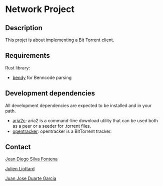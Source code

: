 # Network Project

## Description

This projet is about implementing a Bit Torrent client.

## Requirements

Rust library:
- [bendy](https://docs.rs/bendy/latest/bendy/) for Benncode parsing

## Development dependencies

All development dependencies are expected to be installed and in your path.

- [aria2c](https://aria2.github.io/): aria2 is a command-line download utility that can
be used both as a peer or a seeder for .torrent files.
- [opentracker](https://github.com/wwwwg/opentracker): opentracker is a BitTorrent tracker.

## Contact

[Jean Diego Silva Fontena](mailto:Jean-Diego.Silva-Fontena@grenoble-inp.org)

[Julien Liottard](mailto:Julien.Liottard@grenoble-inp.org)

[Juan Jose Duarte Garcia](mailto:Juan-Jose.Garcia-Duarte@grenoble-inp.org)
